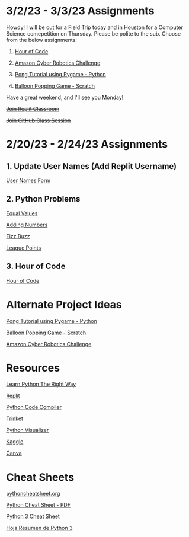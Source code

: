 # 3/2/23 - 3/3/23 Assignments

Howdy! I will be out for a Field Trip today and in Houston for a Computer Science comepetition on Thursday. Please be polite to the sub. Choose from the below assignments:

1. [Hour of Code](https://hourofcode.com/us)

2. [Amazon Cyber Robotics Challenge](https://play.gocoderz.com/lp/warehouse/free.html?utm_source=AFE_LP&utm_medium=Free_access_link&utm_campaign=Amazon_Challenge)

3. [Pong Tutorial using Pygame - Python](https://www.101computing.net/pong-tutorial-using-pygame-getting-started/)

4. [Balloon Popping Game - Scratch](https://projects.raspberrypi.org/en/projects/balloons)

Have a great weekend, and I'll see you Monday!




~~[Join Replit Classroom](https://replit.com/teams/join/ciwokbvrowmmulyjrztgezuxhnyrnvgj-whs-spring-2023)~~

~~[Join GitHub Class Session](https://prod.liveshare.vsengsaas.visualstudio.com/join?E4D2EAD0033695AB7619CA5E2B8E2F9DDBE7)~~

# 2/20/23 - 2/24/23 Assignments

## 1. Update User Names (Add Replit Username)

[User Names Form](https://docs.google.com/forms/d/e/1FAIpQLSdKrsx23DLV96bvnDkqiVb9N97nX7iGnEMvVZ0ER8kXkspSWQ/viewform)

## 2. Python Problems

[Equal Values](https://github.com/mswhitby/equal_values)

[Adding Numbers](https://github.com/mswhitby/adding_numbers)

[Fizz Buzz](https://github.com/mswhitby/fizzbuzz)

[League Points](https://github.com/mswhitby/league_points)

## 3. Hour of Code

[Hour of Code](https://hourofcode.com/us)

# Alternate Project Ideas

[Pong Tutorial using Pygame - Python](https://www.101computing.net/pong-tutorial-using-pygame-getting-started/)

[Balloon Popping Game - Scratch](https://projects.raspberrypi.org/en/projects/balloons)

[Amazon Cyber Robotics Challenge](https://play.gocoderz.com/lp/warehouse/free.html?utm_source=AFE_LP&utm_medium=Free_access_link&utm_campaign=Amazon_Challenge)


# Resources

[Learn Python The Right Way](https://learnpythontherightway.com/#read)

[Replit](https://replit.com/team/whs-tbirds)

[Python Code Compiler](https://www.onlinegdb.com/)

[Trinket](https://trinket.io/library/trinkets/create?lang=python3)

[Python Visualizer](https://pythontutor.com/visualize.html#mode=edit)

[Kaggle](https://www.kaggle.com/)

[Canva](https://www.canva.com/brand/join?token=iPrenhf0dFJZAWE5VFeLBg&brandingVariant=edu&referrer=team-invite)

# Cheat Sheets

[pythoncheatsheet.org](https://www.pythoncheatsheet.org/)

[Python Cheat Sheet - PDF](https://websitesetup.org/wp-content/uploads/2021/04/Python-cheat-sheet-April-2021.pdf)

[Python 3 Cheat Sheet](https://perso.limsi.fr/pointal/_media/python:cours:mementopython3-english.pdf)

[Hoja Resumen de Python 3](https://perso.limsi.fr/pointal/_media/python:cours:mementopython3-espanol.pdf)





